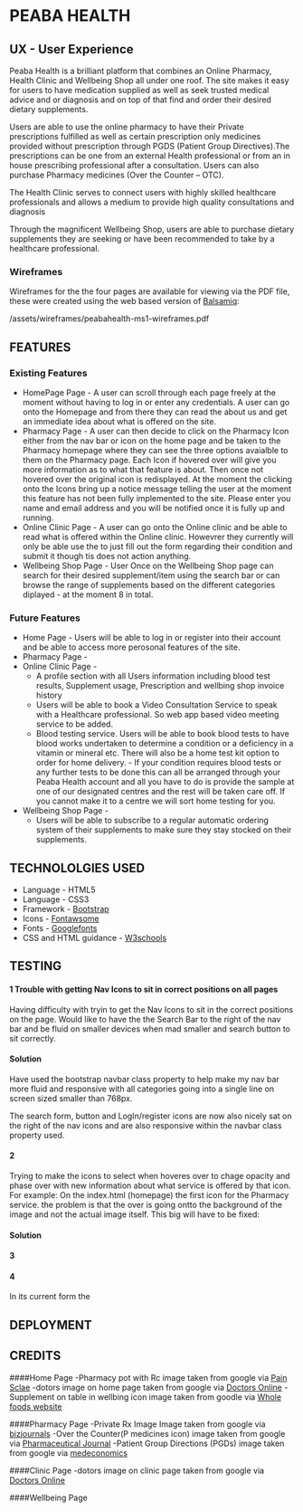 # PEABA HEALTH

## UX - User Experience
Peaba Health is a brilliant platform that combines an Online Pharmacy, Health Clinic and Wellbeing Shop all under one roof. The site makes it easy for users to have medication supplied as well as seek trusted medical advice and or diagnosis and on top of that find and order their desired dietary supplements. 

Users are able to use the online pharmacy to have their Private prescriptions fulfilled as well as certain prescription only medicines provided without prescription through PGDS (Patient Group Directives).The prescriptions can be one from an external Health professional or from an in house prescribing professional after a consultation. Users can also purchase Pharmacy medicines (Over the Counter – OTC).

 The Health Clinic serves to connect users with highly skilled healthcare professionals and allows a medium to provide high quality consultations and diagnosis   

Through the magnificent Wellbeing Shop, users are able to purchase dietary supplements they are seeking or have been recommended to take by a healthcare professional.

### **Wireframes**
Wireframes for the the four pages are available for viewing via the PDF file, these were created using the web based version of [Balsamiq](https://balsamiq.com/):

/assets/wireframes/peabahealth-ms1-wireframes.pdf

## FEATURES

### **Existing Features**
* HomePage Page - A user can scroll through each page freely at the moment without having to log in or enter any credentials. A user can go onto the Homepage and from there they can read the about us and get an immediate idea about what is offered on the site.
* Pharmacy Page - A user can then decide to click on the Pharmacy Icon either from the nav bar or icon on the home page and be taken to the Pharmacy homepage where they can see the three options avaialble to them on the Pharmacy page. Each Icon if hovered over will give you more information as to what that feature is about. Then once not hovered over the original icon is redisplayed. At the moment the clicking onto the Icons bring up a notice message telling the user at the moment this feature has not been fully implemented to the site. Please enter you name and email address and you will be notified once it is fully up and running.
* Online Clinic Page - A user can go onto the Online clinic and be able to read what is offered within the Online clinic. Howevrer they currently will only be able use the to just fill out the form regarding their condition and submit it though tis does not action anything.
* Wellbeing Shop Page - User Once on the Wellbeing Shop page can search for their desired supplement/item using the search bar or can browse the range of supplements based on the different categories diplayed - at the moment 8 in total.

### **Future Features**
* Home Page - Users will be able to log in or register into their account and be able to access more perosonal features of the site.
* Pharmacy Page -
* Online Clinic Page -
    * A profile section with all Users information including blood test results, Supplement usage, Prescription and wellbing shop invoice history
    * Users will be able to book a Video Consultation Service to speak with a Healthcare professional. So web app based video meeting service to be added.
    * Blood testing service. Users will be able to book blood tests to have blood works undertaken to determine a condition or a deficiency in a vitamin or mineral etc. There will also be a home test kit option to order for home delivery. - If your condition requires blood tests or any further tests to be done this can all be arranged through your Peaba Health account and all you have to do is provide the sample at one of our designated centres and the rest will be taken care off. If you cannot make it to a centre we will sort home testing for you.
* Wellbeing Shop Page - 
    * Users will be able to subscribe to a regular automatic ordering system of their supplements to make sure they stay stocked on their supplements.

## TECHNOLOLGIES USED
* Language  - HTML5
* Language  - CSS3
* Framework - [Bootstrap](https://getbootstrap.com/)
* Icons     - [Fontawsome](https://fontawesome.com/)
* Fonts     - [Googlefonts](https://fonts.google.com/?query=oswal&preview.text_type=custom) 
* CSS and HTML guidance - [W3schools](http://w3schools.com)

## TESTING

#### 1 Trouble with getting Nav Icons to sit in correct positions on all pages
Having difficulty with tryin to get the Nav Icons to sit in the correct positions on the page. Would like to have the the Search Bar to the right of the nav bar and be fluid on smaller devices when mad smaller and search button to sit correctly.

#### Solution
Have used the bootstrap navbar class property to help make my nav bar more fluid and responsive with all categories going into a single line on screen sized smaller than 768px.

The search form, button and LogIn/register icons are now also nicely sat on the right of the nav icons and are also responsive within the navbar class property used.

#### 2
Trying to make the icons to select when hoveres over to chage opacity and phase over with new information about what service is offered by that icon. For example:
On the index.html (homepage) the first icon for the Pharmacy service. the problem is that the over is going ontto the background of the image and not the actual image itself. This big will have to be fixed:

#### Solution


#### 3 

#### 4 

In its current form the 
## DEPLOYMENT

## CREDITS
####Home Page
-Pharmacy pot with Rc image taken from google via [Pain Sclae](https://www.painscale.com/article/medication-options-for-postural-orthostatic-tachycardia-syndrome-pots)
-dotors image on home page taken from google via [Doctors Online](https://kyiv.amcenters.com/programs/specialized-programs/doctor-online/)
-Supplement on table in wellbing icon image taken from goodle via [Whole foods website](https://www.wholefoodsmarket.co.uk/)

####Pharmacy Page
-Private Rx Image Image taken from google via [bizjournals](https://www.bizjournals.com/cincinnati/news/2019/02/12/5-questions-to-ask-your-doctor-if-you-re.html)
-Over the Counter(P medicines icon) image taken from google via [Pharmaceutical Journal](https://pharmaceutical-journal.com/article/news/london-minor-ailments-scheme-to-close-at-end-of-march-2020)
-Patient Group Directions (PGDs) image taken from google via [medeconomics](https://www.medeconomics.co.uk/article/1383102/cqc-essentials-patient-group-directions-pgds-patient-specific-directions-psds)

####Clinic Page
-dotors image on clinic page taken from google via [Doctors Online](https://kyiv.amcenters.com/programs/specialized-programs/doctor-online/)

####Wellbeing Page
